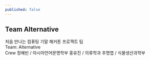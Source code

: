 ```yaml
---
published: false
---
```

## Team Alternative


처음 만나는 컴퓨팅 기말 해커톤 프로젝트 팀
<br>Team: Alternative
<br>Crew 정혜빈 / 아시아언어문명학부
		홍유진 / 의류학과
        추명엽 / 식물생산과학부
